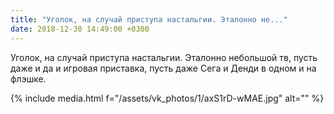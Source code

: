 ```yaml
---
title: "Уголок, на случай приступа настальгии. Эталонно не..."
date: 2018-12-30 14:49:00 +0300
---
```


Уголок, на случай приступа настальгии. Эталонно небольшой тв, пусть даже и да и игровая приставка, пусть даже Сега и Денди в одном и на флэшке.

{% include media.html f="/assets/vk_photos/1/axS1rD-wMAE.jpg" alt="" %}
